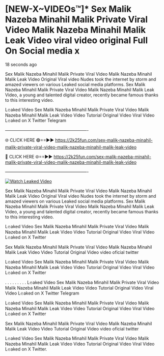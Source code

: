 # [NEW-X~VIDEOs™]* Sex Malik Nazeba Minahil Malik Private Viral Video Malik Nazeba Minahil Malik Leak Video viral video original Full On Social media x

18 seconds ago

Sex Malik Nazeba Minahil Malik Private Viral Video Malik Nazeba Minahil Malik Leak Video Original Viral video Nudes took the internet by storm and amazed viewers on various Leaked social media platforms. Sex Malik Nazeba Minahil Malik Private Viral Video Malik Nazeba Minahil Malik Leak Video, a young and talented digital creator, recently became famous thanks to this interesting video.

L𝚎aked Video Sex Malik Nazeba Minahil Malik Private Viral Video Malik Nazeba Minahil Malik Leak Video Video Tutorial Original Video Viral Video L𝚎aked on X Twitter Telegram

———————————————————-

🌐 CLICK HERE 🟢==►► https://2k25fun.com/sex-malik-nazeba-minahil-malik-private-viral-video-malik-nazeba-minahil-malik-leak-video

🔴 CLICK HERE 🌐==►► https://2k25fun.com/sex-malik-nazeba-minahil-malik-private-viral-video-malik-nazeba-minahil-malik-leak-video

———————————————————-

[![Watch Leaked Video](https://miro.medium.com/v2/resize:fit:828/format:webp/1*cilzJN44JGOrTw9NJCrNHA.gif "Watch Leaked Video")](https://2k25fun.com/sex-malik-nazeba-minahil-malik-private-viral-video-malik-nazeba-minahil-malik-leak-video)

Sex Malik Nazeba Minahil Malik Private Viral Video Malik Nazeba Minahil Malik Leak Video Original Viral video Nudes took the internet by storm and amazed viewers on various Leaked social media platforms. Sex Malik Nazeba Minahil Malik Private Viral Video Malik Nazeba Minahil Malik Leak Video, a young and talented digital creator, recently became famous thanks to this interesting video.

L𝚎aked Video Sex Malik Nazeba Minahil Malik Private Viral Video Malik Nazeba Minahil Malik Leak Video Video Tutorial Original Video Viral Video L𝚎aked on X Twitter

Sex Malik Nazeba Minahil Malik Private Viral Video Malik Nazeba Minahil Malik Leak Video Video Tutorial Original Video video oficial twitter

L𝚎aked Video Sex Malik Nazeba Minahil Malik Private Viral Video Malik Nazeba Minahil Malik Leak Video Video Tutorial Original Video Viral Video L𝚎aked on X Twitter

. . . . . . . . . L𝚎aked Video Sex Malik Nazeba Minahil Malik Private Viral Video Malik Nazeba Minahil Malik Leak Video Video Tutorial Original Video Viral Video L𝚎aked on X Twitter Telegram

L𝚎aked Video Sex Malik Nazeba Minahil Malik Private Viral Video Malik Nazeba Minahil Malik Leak Video Video Tutorial Original Video Viral Video L𝚎aked on X Twitter

Sex Malik Nazeba Minahil Malik Private Viral Video Malik Nazeba Minahil Malik Leak Video Video Tutorial Original Video video oficial twitter

L𝚎aked Video Sex Malik Nazeba Minahil Malik Private Viral Video Malik Nazeba Minahil Malik Leak Video Video Tutorial Original Video Viral Video L𝚎aked on X Twitter.